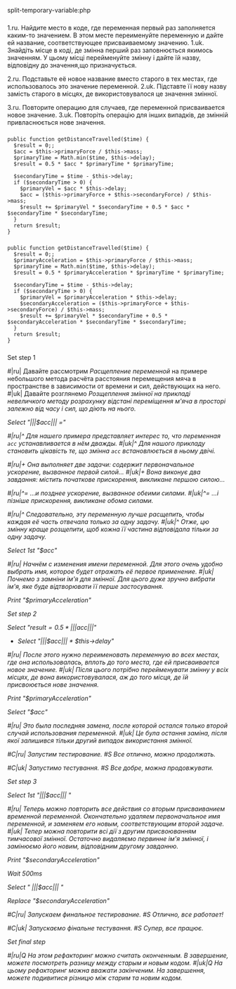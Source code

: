 split-temporary-variable:php

###

1.ru. Найдите место в коде, где переменная первый раз заполняется каким-то значением. В этом месте переименуйте переменную и дайте ей название, соответствующее присваиваемому значению.
1.uk. Знайдіть місце в коді, де змінна перший раз заповнюється якимось значенням. У цьому місці перейменуйте змінну і дайте їй назву, відповідну до значення,що призначується.

2.ru. Подставьте её новое название вместо старого в тех местах, где использовалось это значение переменной.
2.uk. Підставте її нову назву замість старого в місцях, де використовувалося це значення змінної.

3.ru. Повторите операцию для случаев, где переменной присваивается новое значение.
3.uk. Повторіть операцію для інших випадків, де змінній привласнюється нове значення.



###

```
public function getDistanceTravelled($time) {
  $result = 0;;
  $acc = $this->primaryForce / $this->mass;
  $primaryTime = Math.min($time, $this->delay);
  $result = 0.5 * $acc * $primaryTime * $primaryTime;

  $secondaryTime = $time - $this->delay;
  if ($secondaryTime > 0) {
    $primaryVel = $acc * $this->delay;
    $acc = ($this->primaryForce + $this->secondaryForce) / $this->mass;
    $result += $primaryVel * $secondaryTime + 0.5 * $acc * $secondaryTime * $secondaryTime;
  }
  return $result;
}
```

###

```
public function getDistanceTravelled($time) {
  $result = 0;;
  $primaryAcceleration = $this->primaryForce / $this->mass;
  $primaryTime = Math.min($time, $this->delay);
  $result = 0.5 * $primaryAcceleration * $primaryTime * $primaryTime;

  $secondaryTime = $time - $this->delay;
  if ($secondaryTime > 0) {
    $primaryVel = $primaryAcceleration * $this->delay;
    $secondaryAcceleration = ($this->primaryForce + $this->secondaryForce) / $this->mass;
    $result += $primaryVel * $secondaryTime + 0.5 * $secondaryAcceleration * $secondaryTime * $secondaryTime;
  }
  return $result;
}
```

###

Set step 1

#|ru| Давайте рассмотрим <i>Расщепление переменной</i> на примере небольшого метода расчёта расстояния перемещения мяча в пространстве в зависимости от времени и сил, действующих на него.
#|uk| Давайте розглянемо <i>Розщеплення змінної<i> на прикладі невеличкого методу розрахунку відстані переміщення м'яча в просторі залежно від часу і сил, що діють на нього.

Select "|||$acc||| ="

#|ru|^ Для нашего примера представляет интерес то, что переменная <code>acc</code> устанавливается в нём дважды.
#|uk|^ Для нашого прикладу становить цікавість те, що змінна <code>acc</code> встановлюється в ньому двічі.

#|ru|+ Она выполняет две задачи: содержит первоначальное ускорение, вызванное первой силой...
#|uk|+ Вона виконує два завдання: містить початкове прискорення, викликане першою силою...

#|ru|^= ...и позднее ускорение, вызванное обеими силами.
#|uk|^= ...і пізніше прискорення, викликане обома силами.

#|ru|^ Следовательно, эту переменную лучше расщепить, чтобы каждая её часть отвечала только за одну задачу.
#|uk|^ Отже, цю змінну краще розщепити, щоб кожна її частина відповідала тільки за одну задачу.

Select 1st "$acc"

#|ru| Начнём с изменения имени переменной. Для этого очень удобно выбрать имя, которое будет отражать её первое применение.
#|uk| Почнемо з замніни ім'я для змінної. Для цього дуже зручно вибрати ім'я, яке буде відтворювати її перше застосування.

Print "$primaryAcceleration"

Set step 2

Select "$result = 0.5 * |||$acc|||"
+ Select "|||$acc||| * $this->delay"

#|ru| После этого нужно переименовать переменную во всех местах, где она использовалась, вплоть до того места, где ей присваивается новое значение.
#|uk| Після цього потрібно перейменувати змінну у всіх місцях, де вона використовувалася, аж до того місця, де їй присвоюється нове значення.

Print "$primaryAcceleration"

Select "$acc"

#|ru| Это была последняя замена, после которой остался только второй случай использования переменной.
#|uk| Це була остання заміна, після якої залишився тільки другий випадок використання змінної.

#C|ru| Запустим тестирование.
#S Все отлично, можно продолжать.

#C|uk| Запустимо тестування.
#S Все добре, можна продовжувати.

Set step 3

Select 1st "|||$acc||| "

#|ru| Теперь можно повторить все действия со вторым присваиванием временной переменной. Окончательно удаляем первоначальное имя переменной, и заменяем его новым, соответствующим второй задаче.
#|uk| Тепер можна повторити всі дії з другим присвоюванням тимчасової змінної. Остаточно видаляємо первинне ім'я змінної, і замінюємо його новим, відповідним другому завданню.

Print "$secondaryAcceleration"

Wait 500ms

Select " |||$acc||| "

Replace "$secondaryAcceleration"

#C|ru| Запускаем финальное тестирование.
#S Отлично, все работает!

#C|uk| Запускаємо фінальне тестування.
#S Супер, все працює.

Set final step

#|ru|Q На этом рефакторинг можно считать оконченным. В завершение, можете посмотреть разницу между старым и новым кодом.
#|uk|Q На цьому рефакторинг можна вважати закінченим. На завершення, можете подивитися різницю між старим та новим кодом.